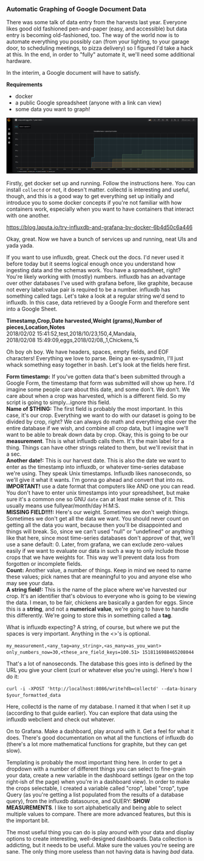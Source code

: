 ### Automatic Graphing of Google Document Data

There was some talk of data entry from the harvests last year. Everyone likes good old fashioned pen-and-paper (easy, and accessible) but data entry is becoming old-fashioned, too. The way of the world now is to automate everything you possibly can (from your lighting, to your garage door, to scheduling meetings, to pizza delivery) so I figured I'd take a hack at this. In the end, in order to "fully" automate it, we'll need some additional hardware. 

In the interim, a Google document will have to satisfy.

**Requirements**
* docker
* a public Google spreadsheet (anyone with a link can view)
* some data you want to graph!

![playing with Grafana](screenshot.png)

Firstly, get docker set up and running. Follow the instructions here. You can install `collectd` or not, it doesn't matter. collectd is interesting and useful, though, and this is a good way to get everything set up initially and introduce you to some docker concepts if you're not familiar with how containers work, especially when you want to have containers that interact with one another.

https://blog.laputa.io/try-influxdb-and-grafana-by-docker-6b4d50c6a446

Okay, great. Now we have a bunch of services up and running, neat UIs and yada yada. 

If you want to use influxdb, great. Check out the docs. I'd never used it before today but it seems logical enough once you understand how ingesting data and the schemas work. You have a spreadsheet, right? You're likely working with (mostly) numbers. influxdb has an advantage over other databases I've used with grafana before, like graphite, because not every label:value pair is required to be a number. influxdb has something called tags. Let's take a look at a regular string we'd send to influxdb. In this case, data retrieved by a Google Form and therefore sent into a Google Sheet.

**Timestamp,Crop,Date harvested,Weight (grams),Number of pieces,Location,Notes**  
2018/02/02 15:41:52,test,2018/10/23,150,4,Mandala,  
2018/02/08 15:49:09,eggs,2018/02/08,,1,Chickens,%

Oh boy oh boy. We have headers, spaces, empty fields, and EOF characters! Everything we love to parse. Being an ex-sysadmin, I'll just whack something easy together in bash. Let's look at the fields here first.

**Form timestamp:** If you've gotten data that's been submitted through a Google Form, the timestamp that form was submitted will show up here. I'd imagine some people care about this date, and some don't. We don't. We care about when a crop was harvested, which is a different field. So my script is going to simply...ignore this field.  
**Name of $THING:** The first field is probably the most important. In this case, it's our crop. Everything we want to do with our dataset is going to be divided by crop, right? We can always do math and everything else over the entire database if we wish, and combine all crop data, but I imagine we'll want to be able to break down data by crop. Okay, this is going to be our **measurement**. This is what influxdb calls them. It's the main label for a thing. Things can have other strings related to them, but we'll revisit that in a sec.  
**Another date!:** This is our harvest date. This is also the date we want to enter as the timestamp into influxdb, or whatever time-series database we're using. They speak Unix timestamps. Influxdb likes nanoseconds, so we'll give it what it wants. I'm gonna go ahead and convert that into ns.  
**IMPORTANT!** use a date format that computers like AND one you can read. You don't have to enter unix timestamps into your spreadsheet, but make sure it's a common one so GNU `date` can at least make sense of it. This usually means use fullyear/month/day H:M:S.   
**MISSING FIELD!!!!:** Here's our weight. Sometimes we don't weigh things. Sometimes we don't get all the data we want. You should never count on getting all the data you want, because then you'll be disappointed and things will break. So, since we can't used "null" or "undefined" or anything like that here, since most time-series databases don't approve of that, we'll use a sane default: 0. Later, from grafana, we can exclude zero-values easily if we want to evaluate our data in such a way to only include those crops that we have weights for. This way we'll prevent data loss from forgotten or incomplete fields.   
**Count:** Another value, a number of things. Keep in mind we need to name these values; pick names that are meaningful to you and anyone else who may see your data.   
**A string field!:** This is the name of the place where we've harvested our crop. It's an identifier that's obvious to everyone who is going to be viewing the data. I mean, to be fair, chickens are basically a garden for eggs. Since this is a **string**, and not a **numerical value**, we're going to have to handle this differently. We're going to store this in something called a **tag**.  

What is influxdb expecting? A string, of course, but where we put the spaces is very important. Anything in the <>'s is optional.

`my_measurement,<any_tag=any_string>,<as_many=as_you_want> only_numbers_now=30,<these_are_field_keys=100.51> 1518116988465208044`

That's a lot of nanoseconds.
The database this goes into is defined by the URL you give your client (curl or whatever else you're using). Here's how I do it:

`curl -i -XPOST 'http://localhost:8086/write?db=collectd' --data-binary $your_formatted_data`

Here, collectd is the name of my database. I named it that when I set it up (according to that guide earlier). You can explore that data using the influxdb webclient and check out whatever.

On to Grafana. Make a dashboard, play around with it. Get a feel for what it does. There's good documentation on what all the functions of influxdb do (there's a lot more mathematical functions for graphite, but they can get slow). 

Templating is probably the most important thing here. In order to get a dropdown with a number of different things you can select to fine-grain your data, create a new variable in the dashboard settings (gear on the top right-ish of the page) when you're in a dashboard view). In order to make the crops selectable, I created a variable called "crop", label "crop", type Query (as you're getting a list populated from the results of a database query), from the influxdb datasource, and QUERY: **SHOW MEASUREMENTS**. I like to sort alphabetically and being able to select multiple values to compare. There are more advanced features, but this is the important bit.

The most useful thing you can do is play around with your data and display options to create interesting, well-designed dashboards. Data collection is addicting, but it needs to be useful. Make sure the values you're seeing are sane. The only thing more useless than not having data is having _bad_ data. 
